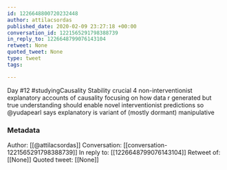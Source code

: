 ```yaml
---
id: 1226648800720232448
author: attilacsordas
published_date: 2020-02-09 23:27:18 +00:00
conversation_id: 1221565291798388739
in_reply_to: 1226648799076143104
retweet: None
quoted_tweet: None
type: tweet
tags:

---
```


Day #12 #studyingCausality Stability crucial 4 non-interventionist explanatory accounts of causality focusing on how data r generated but true understanding should enable novel interventionist predictions so @yudapearl says explanatory is variant of (mostly dormant) manipulative

### Metadata

Author: [[@attilacsordas]]
Conversation: [[conversation-1221565291798388739]]
In reply to: [[1226648799076143104]]
Retweet of: [[None]]
Quoted tweet: [[None]]
